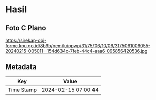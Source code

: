 # Hasil

## Foto C Plano

https://sirekap-obj-formc.kpu.go.id/8b9b/pemilu/ppwp/31/75/06/10/06/3175061006055-20240215-005011--154d634c-7feb-44c4-aaa6-095856420536.jpg


## Metadata

| Key        | Value               |
| ---------- | ------------------- |
| Time Stamp | 2024-02-15 07:00:44 |



